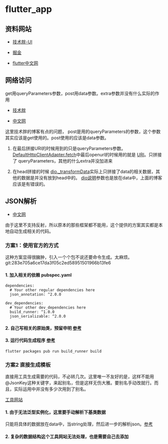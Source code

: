  

# flutter_app
 

## 资料网站

- [技术胖-UI](http://jspang.com)

- [掘金](https://juejin.im/post/5c876e17f265da2de165dc09)

- [flutter中文网](https://book.flutterchina.club/)

## 网络访问

get用queryParameters参数，post用data参数。extra参数并没有什么实际的作用

- [技术胖](http://jspang.com/posts/2019/03/01/flutter-shop.html#%E7%AC%AC05%E8%8A%82-dio%E5%9F%BA%E7%A1%80-%E5%BC%95%E5%85%A5%E5%92%8C%E7%AE%80%E5%8D%95%E7%9A%84get%E8%AF%B7%E6%B1%82)

- [中文网](https://book.flutterchina.club/chapter11/dio.html)

这里技术胖的博客有点的问题， post是用的queryParameters的参数，这个参数其实应该是get使用的。post使用的应该是data参数。

1. 在最后拼接URI的时候用到的只是queryParameters参数。[DefaultHttpClientAdapter.fetch](https://github.com/flutterchina/dio/blob/cad527f645edb52b3927c6cfdce7e3aa30f96090/package_src/lib/src/adapter.dart#L122)中最后openurl的时候用的就是 [URI](https://github.com/flutterchina/dio/blob/cad527f645edb52b3927c6cfdce7e3aa30f96090/package_src/lib/src/options.dart#L237)。只拼接了 queryParameters，其他的什么extra并没加进来

2. 在head拼接的时候 [dio._transformData](https://github.com/flutterchina/dio/blob/cad527f645edb52b3927c6cfdce7e3aa30f96090/package_src/lib/src/dio.dart#L829)实际上只拼接了data的相关数据，其他的数据是并没有放到head中的。
[dio说明](https://pub.dev/packages/dio#examples)参数也是放在data中，上面的博客应该是有错误的。

## JSON解析

- [中文网](https://book.flutterchina.club/chapter11/json_model.html)

由于这里不支持反射，所以原本的那些框架都不能用，这个提供的方案其实都是本地自动生成相关的代码。

### 方案1：使用官方的方式

这种方案显得很臃肿，引入一个个包不说还要命令生成。太麻烦。
git:283e705a6ce17da3f05c2ed58951501966b13fe6

#### 1. 加入相关的依赖 pubspec.yaml

``` flutter
dependencies:
  # Your other regular dependencies here
  json_annotation: ^2.0.0

dev_dependencies:
  # Your other dev_dependencies here
  build_runner: ^1.0.0
  json_serializable: ^2.0.0

```

#### 2. 自己写相关的原始类，预留申明 [参考](https://flutterchina.club/json/#%E4%BB%A5json_serializable%E7%9A%84%E6%96%B9%E5%BC%8F%E5%88%9B%E5%BB%BAmodel%E7%B1%BB)

#### 3. 运行代码生成程序 [参考](https://flutterchina.club/json/#%E8%BF%90%E8%A1%8C%E4%BB%A3%E7%A0%81%E7%94%9F%E6%88%90%E7%A8%8B%E5%BA%8F)

``` flutter
flutter packages pub run build_runner build
```

### 方案2 直接生成模板

直接用工具生成需要的代码，不必转几次。这里唯一不友好的是，这样不能用@JsonKey这种关键字，来起别名，但是这样无伤大雅。要别名手动改就行。而且，实际运用中并没有多少次用到了别名。

[工具网站](https://javiercbk.github.io/json_to_dart/)

#### 1. 由于无法泛型实例化，这里要手动解析下基类数据

只能将具体的数据放在data中，当string处理，然后进一步的解析json。[参考](./lib/kcwc/basejson.dart)

#### 2. 复杂的数据结构这个工具网站无法处理，也是需要自己去添加